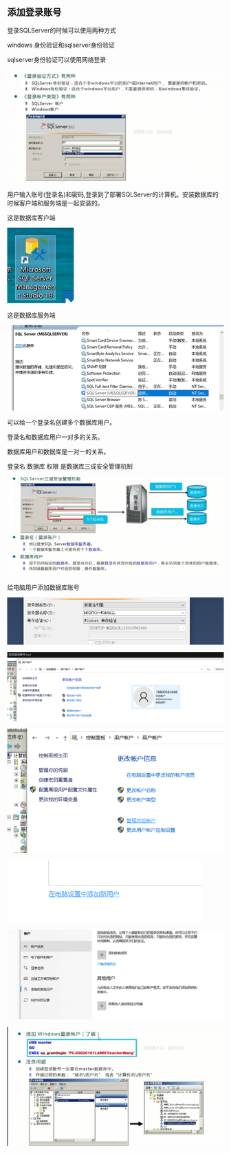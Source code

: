 

## 添加登录账号

登录SQLServer的时候可以使用两种方式

windows 身份验证和sqlserver身份验证

sqlserver身份验证可以使用网络登录

![image-20221105134626246](SQLServer数据库2.assets/image-20221105134626246.png)

用户输入账号(登录名)和密码,登录到了部署SQLServer的计算机。安装数据库的时候客户端和服务端是一起安装的。





这是数据库客户端

![image-20221105135146142](SQLServer数据库2.assets/image-20221105135146142.png)

这是数据库服务端

![image-20221105134908838](SQLServer数据库2.assets/image-20221105134908838.png)



可以给一个登录名创建多个数据库用户。

登录名和数据库用户一对多的关系。

数据库用户和数据库是一对一的关系。



登录名 数据库 权限 是数据库三成安全管理机制

![image-20221105134340393](SQLServer数据库2.assets/image-20221105134340393.png)



给电脑用户添加数据库账号

![image-20221105140539410](SQLServer数据库2.assets/image-20221105140539410.png)









![image-20221105140023379](SQLServer数据库2.assets/image-20221105140023379.png)

![image-20221105140202523](SQLServer数据库2.assets/image-20221105140202523.png)

![image-20221105140219909](SQLServer数据库2.assets/image-20221105140219909.png)

![image-20221105140252010](SQLServer数据库2.assets/image-20221105140252010.png)













![image-20221105135517899](SQLServer数据库2.assets/image-20221105135517899.png)